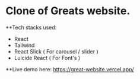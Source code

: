 # Clone of Greats website.

**Tech stacks used: 

- React
- Tailwind
- React Slick ( For carousel / slider )
- Luicide React ( For Font's )

**Live demo here: 
https://great-website.vercel.app/
